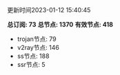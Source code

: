 更新时间2023-01-12 15:40:45

**总订阅: 73**
**总节点: 1370**
**有效节点: 418**
- trojan节点: 79
- v2ray节点: 146
- ss节点: 188
- ssr节点: 5
